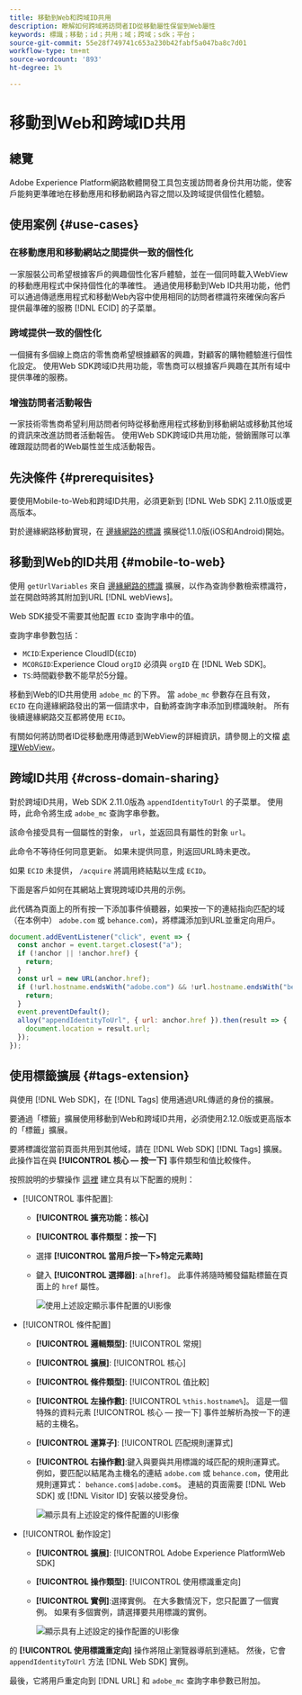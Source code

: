 ```yaml
---
title: 移動到Web和跨域ID共用
description: 瞭解如何跨域將訪問者ID從移動屬性保留到Web屬性
keywords: 標識；移動；id；共用；域；跨域；sdk；平台；
source-git-commit: 55e28f749741c653a230b42fabf5a047ba8c7d01
workflow-type: tm+mt
source-wordcount: '893'
ht-degree: 1%

---
```



# 移動到Web和跨域ID共用

## 總覽

Adobe Experience Platform網路軟體開發工具包支援訪問者身份共用功能，使客戶能夠更準確地在移動應用和移動網路內容之間以及跨域提供個性化體驗。

## 使用案例 {#use-cases}

### 在移動應用和移動網站之間提供一致的個性化

一家服裝公司希望根據客戶的興趣個性化客戶體驗，並在一個同時載入WebView的移動應用程式中保持個性化的準確性。 通過使用移動到Web ID共用功能，他們可以通過傳遞應用程式和移動Web內容中使用相同的訪問者標識符來確保向客戶提供最準確的服務 [!DNL ECID] 的子菜單。

### 跨域提供一致的個性化

一個擁有多個線上商店的零售商希望根據顧客的興趣，對顧客的購物體驗進行個性化設定。 使用Web SDK跨域ID共用功能，零售商可以根據客戶興趣在其所有域中提供準確的服務。

### 增強訪問者活動報告

一家技術零售商希望利用訪問者何時從移動應用程式移動到移動網站或移動其他域的資訊來改進訪問者活動報告。 使用Web SDK跨域ID共用功能，營銷團隊可以準確跟蹤訪問者的Web屬性並生成活動報告。

## 先決條件 {#prerequisites}

要使用Mobile-to-Web和跨域ID共用，必須更新到 [!DNL Web SDK] 2.11.0版或更高版本。

對於邊緣網路移動實現，在 [邊緣網路的標識](https://aep-sdks.gitbook.io/docs/foundation-extensions/identity-for-edge-network) 擴展從1.1.0版(iOS和Android)開始。

## 移動到Web的ID共用 {#mobile-to-web}

使用 `getUrlVariables` 來自 [邊緣網路的標識](https://aep-sdks.gitbook.io/docs/foundation-extensions/identity-for-edge-network/api-reference#geturlvariables) 擴展，以作為查詢參數檢索標識符，並在開啟時將其附加到URL [!DNL webViews]。

Web SDK接受不需要其他配置 `ECID` 查詢字串中的值。

查詢字串參數包括：

* `MCID`:Experience CloudID(`ECID`)
* `MCORGID`:Experience Cloud `orgID` 必須與 `orgID` 在 [!DNL Web SDK]。
* `TS`:時間戳參數不能早於5分鐘。


移動到Web的ID共用使用 `adobe_mc` 的下界。 當 `adobe_mc` 參數存在且有效， `ECID` 在向邊緣網路發出的第一個請求中，自動將查詢字串添加到標識映射。 所有後續邊緣網路交互都將使用 `ECID`。

有關如何將訪問者ID從移動應用傳遞到WebView的詳細資訊，請參閱上的文檔 [處理WebView](https://experienceleague.adobe.com/docs/platform-learn/implement-mobile-sdk/app-implementation/web-views.html#implementation)。

## 跨域ID共用 {#cross-domain-sharing}

對於跨域ID共用，Web SDK 2.11.0版為 `appendIdentityToUrl` 的子菜單。 使用時，此命令將生成 `adobe_mc` 查詢字串參數。

該命令接受具有一個屬性的對象， `url`，並返回具有屬性的對象 `url`。

此命令不等待任何同意更新。 如果未提供同意，則返回URL時未更改。

如果 `ECID` 未提供， `/acquire` 將調用終結點以生成 `ECID`。

下面是客戶如何在其網站上實現跨域ID共用的示例。

此代碼為頁面上的所有按一下添加事件偵聽器，如果按一下的連結指向匹配的域（在本例中） `adobe.com` 或 `behance.com`)，將標識添加到URL並重定向用戶。

```js
document.addEventListener("click", event => {
  const anchor = event.target.closest("a");
  if (!anchor || !anchor.href) {
    return;
  }
  const url = new URL(anchor.href);
  if (!url.hostname.endsWith("adobe.com") && !url.hostname.endsWith("behance.com")) {
    return;
  }
  event.preventDefault();
  alloy("appendIdentityToUrl", { url: anchor.href }).then(result => {
    document.location = result.url;
  });
});
```

## 使用標籤擴展 {#tags-extension}

與使用 [!DNL Web SDK]，在 [!DNL Tags] 使用通過URL傳遞的身份的擴展。

要通過「標籤」擴展使用移動到Web和跨域ID共用，必須使用2.12.0版或更高版本的「標籤」擴展。

要將標識從當前頁面共用到其他域，請在 [!DNL Web SDK] [!DNL Tags] 擴展。 此操作旨在與 **[!UICONTROL 核心 — 按一下]** 事件類型和值比較條件。

按照說明的步驟操作 [這裡](../../tags/ui/managing-resources/rules.md) 建立具有以下配置的規則：

* [!UICONTROL 事件配置]:
   * **[!UICONTROL 擴充功能：核心]**
   * **[!UICONTROL 事件類型：按一下]**
   * 選擇 **[!UICONTROL 當用戶按一下>特定元素時]**
   * 鍵入 **[!UICONTROL 選擇器]**: `a[href]`。 此事件將隨時觸發錨點標籤在頁面上的 `href` 屬性。

      ![使用上述設定顯示事件配置的UI影像](assets/id-sharing-event-configuration.png)

* [!UICONTROL 條件配置]
   * **[!UICONTROL 邏輯類型]**: [!UICONTROL 常規]
   * **[!UICONTROL 擴展]**: [!UICONTROL 核心]
   * **[!UICONTROL 條件類型]**: [!UICONTROL 值比較]
   * **[!UICONTROL 左操作數]**: [!UICONTROL `%this.hostname%`]。 這是一個特殊的資料元素 [!UICONTROL 核心 — 按一下] 事件並解析為按一下的連結的主機名。
   * **[!UICONTROL 運算子]**: [!UICONTROL 匹配規則運算式]
   * **[!UICONTROL 右操作數]**:鍵入與要與共用標識的域匹配的規則運算式。 例如，要匹配以結尾為主機名的連結 `adobe.com` 或 `behance.com`，使用此規則運算式： `behance.com$|adobe.com$`。 連結的頁面需要 [!DNL Web SDK] 或 [!DNL Visitor ID] 安裝以接受身份。

      ![顯示具有上述設定的條件配置的UI影像](assets/id-sharing-condition-configuration.png)

* [!UICONTROL 動作設定]
   * **[!UICONTROL 擴展]**: [!UICONTROL Adobe Experience PlatformWeb SDK]
   * **[!UICONTROL 操作類型]**: [!UICONTROL 使用標識重定向]
   * **[!UICONTROL 實例]**:選擇實例。 在大多數情況下，您只配置了一個實例。 如果有多個實例，請選擇要共用標識的實例。

      ![顯示具有上述設定的操作配置的UI影像](assets/id-sharing-action-configuration.png)

的 **[!UICONTROL 使用標識重定向]** 操作將阻止瀏覽器導航到連結。 然後，它會 `appendIdentityToUrl` 方法 [!DNL Web SDK] 實例。

最後，它將用戶重定向到 [!DNL URL] 和 `adobe_mc` 查詢字串參數已附加。
